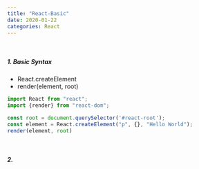 ```yaml
---
title: "React-Basic"
date: 2020-01-22
categories: React
---
```

<br>

##### 1. Basic Syntax

- React.createElement
- render(element, root)


```js
import React from "react";
import {render} from "react-dom";

const root = document.querySelector('#react-root');
const element = React.createElement("p", {}, "Hello World");
render(element, root)
```


<br>

##### 2.
